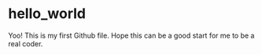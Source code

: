 # hello_world


Yoo! This is my first Github file.
Hope this can be a good start for me to be a real coder.
